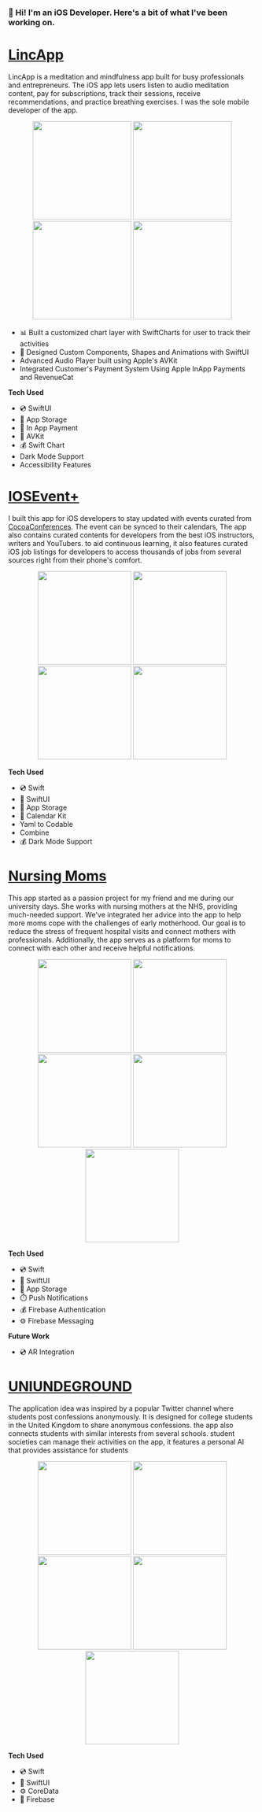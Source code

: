 ### 👋 Hi! I'm an iOS Developer. Here's a bit of what I've been working on.

# [LincApp](https://apps.apple.com/us/developer/lincapp/id1651773391)

LincApp is a meditation and mindfulness app built for busy professionals and entrepreneurs. 
The iOS app lets users listen to audio meditation content, pay for subscriptions, track their sessions, 
receive recommendations, and practice breathing exercises. I was the sole mobile developer of the app.

<p align="center">
<img src="https://res.cloudinary.com/university-of-lagos-student/image/upload/v1707801171/400x800bb_sxv5tb.png", width="200"/>
<img src="https://res.cloudinary.com/university-of-lagos-student/image/upload/f_auto,q_auto/400x800bb_3_btwsxq", width="200"/>
 <img src="https://res.cloudinary.com/university-of-lagos-student/image/upload/v1707801169/400x800bb_2_d5yucz.png", width="200"/>
  <img src="https://res.cloudinary.com/university-of-lagos-student/image/upload/v1707801166/400x800bb_1_gmrpy8.png", width="200"/>
</p>

- 📊 Built a customized chart layer with SwiftCharts for user to track their activities
- 🔹 Designed Custom Components, Shapes and Animations with SwiftUI
- Advanced Audio Player built using Apple's AVKit
- Integrated Customer's Payment System Using Apple InApp Payments and RevenueCat

**Tech Used**
- 💿 SwiftUI
- 🎨 App Storage
- 🏦 In App Payment
- 🎁 AVKit
- 💰 Swift Chart
- Dark Mode Support
- Accessibility Features


# [IOSEvent+](https://github.com/yusuphjoluwasen/iOSEvent)
I built this app for iOS developers to stay updated with events curated from [CocoaConferences](https://github.com/Lascorbe/CocoaConferences). The event can be synced to their calendars,  The app also contains curated contents for developers from the best iOS instructors, writers and YouTubers. to aid continuous learning, it also features curated iOS job listings for developers to access thousands of jobs from several sources right from their phone's comfort.

<p align="center">
 <img src="https://res.cloudinary.com/university-of-lagos-student/image/upload/f_auto,q_auto/vbbxhr2xosolvyanijey",  width="190",height="210"  />
 <img src="https://res.cloudinary.com/university-of-lagos-student/image/upload/f_auto,q_auto/lwj69nkuzda4l9l9iqhu",  width="190",height="210"   />
  <img src="https://res.cloudinary.com/university-of-lagos-student/image/upload/f_auto,q_auto/fd0s9ctg71hczwlqffow",  width="190",height="210"   />
    <img src="https://res.cloudinary.com/university-of-lagos-student/image/upload/f_auto,q_auto/pepdeqhxe8mr8aianvef",  width="190",height="210"  />
</p>

**Tech Used**
- 💿 Swift
- 🎨 SwiftUI
- 🏦 App Storage
- 🎁 Calendar Kit
- Yaml to Codable
- Combine
- 💰 Dark Mode Support

# [Nursing Moms](https://github.com/yusuphjoluwasen/Nursing-Mothers)
This app started as a passion project for my friend and me during our university days. She works with nursing mothers at the NHS, providing much-needed support. We've integrated her advice into the app to help more moms cope with the challenges of early motherhood. Our goal is to reduce the stress of frequent hospital visits and connect mothers with professionals. Additionally, the app serves as a platform for moms to connect with each other and receive helpful notifications.

<p align="center">
 <img src="https://res.cloudinary.com/university-of-lagos-student/image/upload/v1707805666/6.7-inch_Screenshot_7_bwphoq.png", width="190"/>
<img src="https://res.cloudinary.com/university-of-lagos-student/image/upload/v1707805666/6.7-inch_Screenshot_8_yx3jxh.png", width="190"/>
<img src="https://res.cloudinary.com/university-of-lagos-student/image/upload/v1707805663/6.7-inch_Screenshot_6_tqkbaa.png", width="190"/>
 <img src="https://res.cloudinary.com/university-of-lagos-student/image/upload/v1707805674/6.7-inch_Screenshot_9_g321tf.png", width="190"/>
 <img src="https://res.cloudinary.com/university-of-lagos-student/image/upload/v1707805680/6.7-inch_Screenshot_10_hyra4x.png", width="190"/>
</p>

**Tech Used**
- 💿 Swift 
- 🎨 SwiftUI
- 🏦 App Storage
- ⏱️ Push Notifications 
- 💰 Firebase Authentication
- ⚙️ Firebase Messaging

 **Future Work**
- 💿 AR Integration 

# [UNIUNDEGROUND](https://github.com/yusuphjoluwasen/UNIUNDERGROUND)
The application idea was inspired by a popular Twitter channel where students post confessions anonymously. It is designed for college students in the United Kingdom to share anonymous confessions. the app also connects students with similar interests from several schools. student societies can manage their activities on the app, it features a personal AI that provides assistance for students 


<p align="center">
<img src="https://res.cloudinary.com/university-of-lagos-student/image/upload/v1707805649/6.7-inch_Screenshot_1_mdizd7.png" width="190"/>
<img src="https://res.cloudinary.com/university-of-lagos-student/image/upload/v1707805660/6.7-inch_Screenshot_3_bqilws.png" width="190"/>
 <img src="https://res.cloudinary.com/university-of-lagos-student/image/upload/v1707805657/6.7-inch_Screenshot_2_xceorp.png" width="190"/>
<img src="https://res.cloudinary.com/university-of-lagos-student/image/upload/v1707805666/6.7-inch_Screenshot_4_m2ibns.png" width="190"/>
 <img src="https://res.cloudinary.com/university-of-lagos-student/image/upload/v1707805657/6.7-inch_Screenshot_5_ooakeo.png" width="190"/>
 </p>

**Tech Used**
- 💿 Swift 
- 🎨 SwiftUI
- ⚙️ CoreData
- 🔲 Firebase
